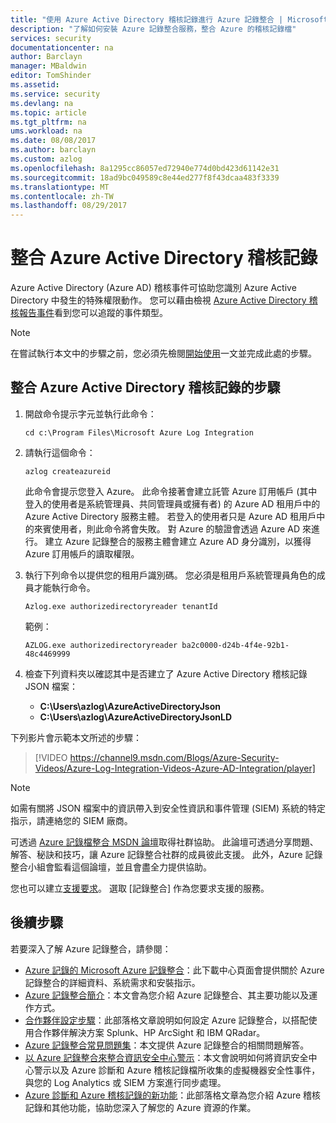 ```yaml
---
title: "使用 Azure Active Directory 稽核記錄進行 Azure 記錄整合 | Microsoft Docs"
description: "了解如何安裝 Azure 記錄整合服務，整合 Azure 的稽核記錄檔"
services: security
documentationcenter: na
author: Barclayn
manager: MBaldwin
editor: TomShinder
ms.assetid: 
ms.service: security
ms.devlang: na
ms.topic: article
ms.tgt_pltfrm: na
ums.workload: na
ms.date: 08/08/2017
ms.author: barclayn
ms.custom: azlog
ms.openlocfilehash: 8a1295cc86057ed72940e774d0bd423d61142e31
ms.sourcegitcommit: 18ad9bc049589c8e44ed277f8f43dcaa483f3339
ms.translationtype: MT
ms.contentlocale: zh-TW
ms.lasthandoff: 08/29/2017
---
```

# <a name="integrate-azure-active-directory-audit-logs"></a>整合 Azure Active Directory 稽核記錄

Azure Active Directory (Azure AD) 稽核事件可協助您識別 Azure Active Directory 中發生的特殊權限動作。 您可以藉由檢視 [Azure Active Directory 稽核報告事件](/active-directory/active-directory-reporting-audit-events#list-of-audit-report-events.md)看到您可以追蹤的事件類型。

> [!NOTE]
> 在嘗試執行本文中的步驟之前，您必須先檢閱[開始使用](security-azure-log-integration-get-started.md)一文並完成此處的步驟。

## <a name="steps-to-integrate-azure-active-directory-audit-logs"></a>整合 Azure Active Directory 稽核記錄的步驟

1. 開啟命令提示字元並執行此命令：

   ``cd c:\Program Files\Microsoft Azure Log Integration``

2. 請執行這個命令： 
 
   ``azlog createazureid``

   此命令會提示您登入 Azure。 此命令接著會建立託管 Azure 訂用帳戶 (其中登入的使用者是系統管理員、共同管理員或擁有者) 的 Azure AD 租用戶中的 Azure Active Directory 服務主體。 若登入的使用者只是 Azure AD 租用戶中的來賓使用者，則此命令將會失敗。 對 Azure 的驗證會透過 Azure AD 來進行。 建立 Azure 記錄整合的服務主體會建立 Azure AD 身分識別，以獲得 Azure 訂用帳戶的讀取權限。

3. 執行下列命令以提供您的租用戶識別碼。 您必須是租用戶系統管理員角色的成員才能執行命令。

   ``Azlog.exe authorizedirectoryreader tenantId``

   範例：

   ``AZLOG.exe authorizedirectoryreader ba2c0000-d24b-4f4e-92b1-48c4469999``

4. 檢查下列資料夾以確認其中是否建立了 Azure Active Directory 稽核記錄 JSON 檔案：

   * **C:\Users\azlog\AzureActiveDirectoryJson**
   * **C:\Users\azlog\AzureActiveDirectoryJsonLD**

下列影片會示範本文所述的步驟：

> [!VIDEO https://channel9.msdn.com/Blogs/Azure-Security-Videos/Azure-Log-Integration-Videos-Azure-AD-Integration/player]


> [!NOTE]
> 如需有關將 JSON 檔案中的資訊帶入到安全性資訊和事件管理 (SIEM) 系統的特定指示，請連絡您的 SIEM 廠商。

可透過 [Azure 記錄檔整合 MSDN 論壇](https://social.msdn.microsoft.com/Forums/office/home?forum=AzureLogIntegration)取得社群協助。 此論壇可透過分享問題、解答、秘訣和技巧，讓 Azure 記錄整合社群的成員彼此支援。 此外，Azure 記錄整合小組會監看這個論壇，並且會盡全力提供協助。

您也可以建立[支援要求](../azure-supportability/how-to-create-azure-support-request.md)。 選取 [記錄整合] 作為您要求支援的服務。

## <a name="next-steps"></a>後續步驟
若要深入了解 Azure 記錄整合，請參閱：

* [Azure 記錄的 Microsoft Azure 記錄整合](https://www.microsoft.com/download/details.aspx?id=53324)：此下載中心頁面會提供關於 Azure 記錄整合的詳細資料、系統需求和安裝指示。
* [Azure 記錄整合簡介](security-azure-log-integration-overview.md)：本文會為您介紹 Azure 記錄整合、其主要功能以及運作方式。
* [合作夥伴設定步驟](https://blogs.msdn.microsoft.com/azuresecurity/2016/08/23/azure-log-siem-configuration-steps/)：此部落格文章說明如何設定 Azure 記錄整合，以搭配使用合作夥伴解決方案 Splunk、HP ArcSight 和 IBM QRadar。
* [Azure 記錄整合常見問題集](security-azure-log-integration-faq.md)：本文提供 Azure 記錄整合的相關問題解答。
* [以 Azure 記錄整合來整合資訊安全中心警示](../security-center/security-center-integrating-alerts-with-log-integration.md)：本文會說明如何將資訊安全中心警示以及 Azure 診斷和 Azure 稽核記錄檔所收集的虛擬機器安全性事件，與您的 Log Analytics 或 SIEM 方案進行同步處理。
* [Azure 診斷和 Azure 稽核記錄的新功能](https://azure.microsoft.com/blog/new-features-for-azure-diagnostics-and-azure-audit-logs/)：此部落格文章為您介紹 Azure 稽核記錄和其他功能，協助您深入了解您的 Azure 資源的作業。
